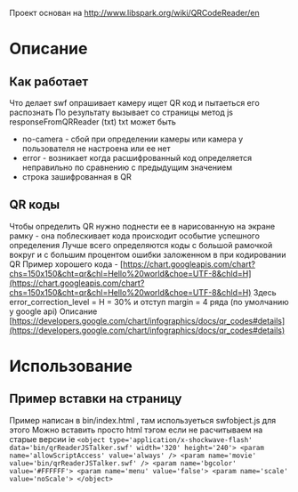 ﻿Проект основан на http://www.libspark.org/wiki/QRCodeReader/en

# Описание
## Как работает
Что делает swf опрашивает камеру ищет QR код и пытаеться его распознать
По результату вызывает со страницы метод js responseFromQRReader (txt)
txt может быть
- no-camera - сбой при определении камеры или камера у пользователя не настроена или ее нет
- error - возникает когда расшифрованный код определяется неправильно по сравнению с предыдущим значением
- строка зашифрованная в QR

## QR коды
Чтобы определить QR нужно поднести ее в нарисованную на экране рамку - она поблескивает кода происходит особытие успешного определения
Лучше всего определяются коды с большой рамочкой вокруг и с большим процентом ошибки заложенном в при кодировании QR
Пример хорошего кода - 
[https://chart.googleapis.com/chart?chs=150x150&cht=qr&chl=Hello%20world&choe=UTF-8&chld=H](https://chart.googleapis.com/chart?chs=150x150&cht=qr&chl=Hello%20world&choe=UTF-8&chld=H)
Здесь error_correction_level = H = 30% и отступ margin = 4 ряда (по умолчанию у google api)
Описание [https://developers.google.com/chart/infographics/docs/qr_codes#details](https://developers.google.com/chart/infographics/docs/qr_codes#details)

# Использование
## Пример вставки на страницу 
Пример написан в bin/index.html , там используеться swfobject.js для этого
Можно вставить просто html тэгом если не расчитываем на старые версии ie
`
<object type='application/x-shockwave-flash' data='bin/qrReaderJSTalker.swf' width='320' height='240'>
	<param name='allowScriptAccess' value='always' />
	<param name='movie' value='bin/qrReaderJSTalker.swf' />
	<param name='bgcolor' value='#FFFFFF'>
	<param name='menu' value='false'>
	<param name='scale' value='noScale'>
</object>
`
